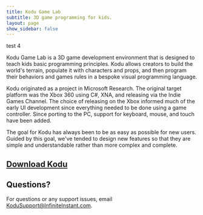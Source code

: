 ```yaml
---
title: Kodu Game Lab
subtitle: 3D game programming for kids.
layout: page
show_sidebar: false
---
```


test 4

Kodu Game Lab is a 3D game development environment that is designed to teach kids basic programming principles. Kodu allows creators to build the world's terrain, populate it with characters and props, and then program their behaviors and games rules in a bespoke visual programming language.

Kodu originated as a project in Microsoft Research. The original target platform was the Xbox 360 using C#, XNA, and releasing via the Indie Games Channel. The choice of releasing on the Xbox informed much of the early UI development since everything needed to be done using a game controller. Since porting to the PC, support for keyboard, mouse, and touch have been added.

The goal for Kodu has always been to be as easy as possible for new users. Guided by this goal, we've tended to design new features so that they are simple and understandable rather than more complex and complete.

## [Download Kodu](https://scoy.github.io/KoduGameLab/downloads)

## Questions?
For questions or any support issues, email <KoduSupport@InfiniteInstant.com>.

